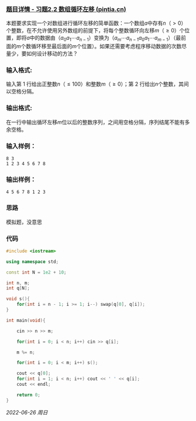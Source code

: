 ### [题目详情 - 习题2.2 数组循环左移 (pintia.cn)](https://pintia.cn/problem-sets/434/problems/5653)

本题要求实现一个对数组进行循环左移的简单函数：一个数组$a$中存有$n$（$>0$）个整数，在不允许使用另外数组的前提下，将每个整数循环向左移$m$（$≥0$）个位置，即将$a$中的数据由（$a_0a_1⋯a_{n−1}$）变换为（$a_m⋯a_{n−1}a_0a_1⋯a_{m−1}$）（最前面的$m$个数循环移至最后面的$m$个位置）。如果还需要考虑程序移动数据的次数尽量少，要如何设计移动的方法？

### 输入格式:

输入第 $1$ 行给出正整数$n$（$≤100$）和整数$m$（$≥0$）；第 $2$ 行给出$n$个整数，其间以空格分隔。

### 输出格式:

在一行中输出循环左移$m$位以后的整数序列，之间用空格分隔，序列结尾不能有多余空格。

### 输入样例：

```in
8 3
1 2 3 4 5 6 7 8
```

### 输出样例：

```out
4 5 6 7 8 1 2 3
```

### 思路

模拟题，没意思

### 代码

```cpp
#include <iostream>

using namespace std;

const int N = 1e2 + 10;

int n, m;
int q[N];

void s(){
    for(int i = n - 1; i >= 1; i--) swap(q[0], q[i]);
}

int main(void){

    cin >> n >> m;

    for(int i = 0; i < n; i++) cin >> q[i];

    m %= n;

    for(int i = 0; i < m; i++) s();

    cout << q[0];
    for(int i = 1; i < n; i++) cout << ' ' << q[i];
    cout << endl;

    return 0;
} 
```


*2022-06-26 周日*